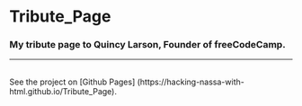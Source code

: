# Tribute_Page

### My tribute page to Quincy Larson, Founder of freeCodeCamp.
---
<br />
See the project on [Github Pages] (https://hacking-nassa-with-html.github.io/Tribute_Page).
